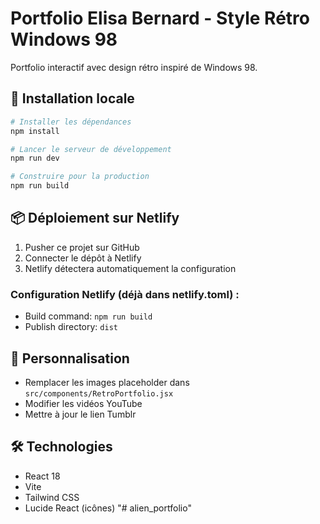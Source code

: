 # Portfolio Elisa Bernard - Style Rétro Windows 98

Portfolio interactif avec design rétro inspiré de Windows 98.

## 🚀 Installation locale

```bash
# Installer les dépendances
npm install

# Lancer le serveur de développement
npm run dev

# Construire pour la production
npm run build
```

## 📦 Déploiement sur Netlify

1. Pusher ce projet sur GitHub
2. Connecter le dépôt à Netlify
3. Netlify détectera automatiquement la configuration

### Configuration Netlify (déjà dans netlify.toml) :
- Build command: `npm run build`
- Publish directory: `dist`

## 🎨 Personnalisation

- Remplacer les images placeholder dans `src/components/RetroPortfolio.jsx`
- Modifier les vidéos YouTube
- Mettre à jour le lien Tumblr

## 🛠️ Technologies

- React 18
- Vite
- Tailwind CSS
- Lucide React (icônes)
"# alien_portfolio" 
